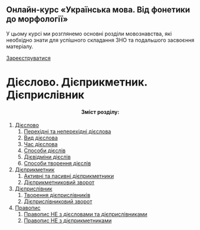 <div class="banner">
  <h2 class="course">Онлайн-курс «Українська мова. Від фонетики до морфології»</h2>
  <p class="course-description">
     У цьому курсі ми розглянемо основні розділи мовознавства, які необхідно знати для успішного складання ЗНО та подальшого засвоєння матеріалу.<br>
  </p>
    <div class="button-wrapper">
        <a class="registration-button" target="_blank" href="http://bit.ly/2zuYUGS">Зареєструватися</a>
    </div>   
</div>

# Дiєслово. Дiєприкметник. Дiєприслiвник




<center><h4>Зміст розділу:</h4></center>

   1. [Дiєслово](dieslovo.md)
        1. [Перехiднi та неперехiднi дiєслова](perehidni_ta_neperehidni_diyeslova.md)
        2. [Вид дiєслова](vidi_diyeslova.md)
        3. [Час дiєслова](chasi_diyeslova.md)
        4. [Способи дiєслiв](sposobi_diyesliv.md)
        5. [Дiєвiдмiни дiєслiв](diyevidmini_diyesliv.md)
        6. [Способи творення дiєслiв](sposobi_tvorennya_sliv.md)
   2. [Дiєприкметник](diyeprikmetnik.md)
        1. [Активнi та пасивнi дiєприкметники](aktivni_ta_pasivni_diyeprikmetniki.md)
        2. [Дiєприкметниковий зворот](diyeprikmetnikoviy_zvorot.md)
   3. [Дiєприслiвник](diyeprislivnik.md)
        1. [Творення дiєприслiвникiв](tvorennya_diyeprislivnikiv.md)
        2. [Дiєприслiвниковий зворот](diyeprislivnikoviy_zvorot.md)
   4. [Правопис](Pravopis.md)
        1. [Правопис НЕ з дiєcловами та дiєприслiвниками](pravopis_NE_z_diyeslovami.md)
        2. [Правопис НЕ з дiєприкметниками](pravopis_NE_z_diyeprikmetnikami.md)